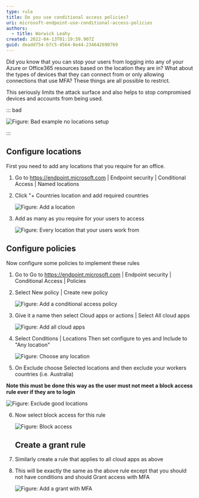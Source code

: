 ```yaml
---
type: rule
title: Do you use conditional access policies?
uri: microsoft-endpoint-use-conditional-access-policies
authors:
  - title: Warwick Leahy
created: 2022-04-13T01:19:59.907Z
guid: deadd754-b7c5-4564-8e44-234642690769
---
```

Did you know that you can stop your users from logging into any of your Azure or Office365 resources based on the location they are in?  What about the types of devices that they can connect from or only allowing connections that use MFA? These things are all possible to restrict.

This seriously limits the attack surface and also helps to stop compromised devices and accounts from being used.

<!--endintro-->

::: bad 

![Figure: Bad example no locations setup](locationsbadexample.png)

:::

## Configure locations

First you need to add any locations that you require for an office. 

1. Go to https://endpoint.microsoft.com | Endpoint security | Conditional Access | Named locations
2. Click "+ Countries location and add required countries

   ![Figure: Add a location](locations1.png)
3. Add as many as you require for your users to access

   ![Figure: Every location that your users work from](locationsadded.png)

## Configure policies

Now configure some policies to implement these rules

1. Go to Go to https://endpoint.microsoft.com | Endpoint security | Conditional Access | Policies
2. Select New policy | Create new policy

   ![Figure: Add a conditional access policy](conditionalaccess2.png)
3. Give it a name then select Cloud apps or actions | Select All cloud apps

   ![Figure: Add all cloud apps](conditionalaccess3.png)
4. Select Conditions | Locations 
   Then set configure to yes and Include to "Any location"

   ![Figure: Choose any location](conditionalaccess4.png)
5. On Exclude choose Selected locations and then exclude your workers countries (i.e. Australia) 

 **Note this must be done this way as the user must not meet a block access rule ever if they are to login**

![Figure: Exclude good locations](conditionalaccess5.png)

6. Now select block access for this rule

   ![Figure: Block access](conditionalaccess6.png)

   ## Create a grant rule
7. Similarly create a rule that applies to all cloud apps as above
8. This will be exactly the same as the above rule except that you should not have conditions and should Grant access with MFA

   ![Figure: Add a grant with MFA](conditionalaccess7.png)
